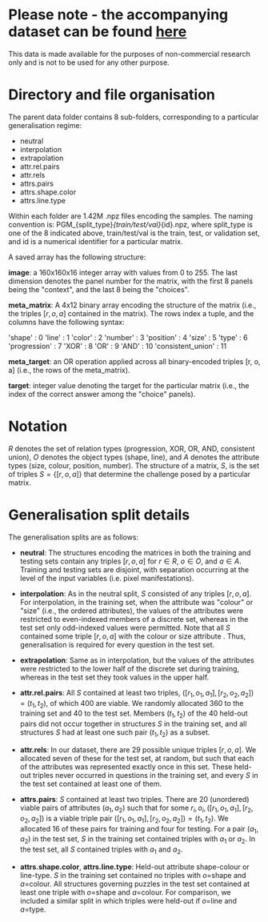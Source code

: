 # Please note - the accompanying dataset can be found [here](https://console.cloud.google.com/storage/browser/ravens-matrices) 

This data is made available for the purposes of non-commercial research only and is not to be used for any other purpose.

# Directory and file organisation
The parent data folder contains 8 sub-folders, corresponding to a particular generalisation regime:
- neutral
- interpolation
- extrapolation
- attr.rel.pairs
- attr.rels
- attrs.pairs
- attrs.shape.color
- attrs.line.type
  
Within each folder are 1.42M .npz files encoding the samples. The naming convention is: PGM_{split_type}_{train/test/val}_{id}.npz, where split_type is one of the 8 indicated above, train/test/val is the train, test, or validation set, and id is a numerical identifier for a particular matrix.

A saved array has the following structure:

**image**: a 160x160x16 integer array with values from 0 to 255. The last dimension denotes the panel number for the matrix, with the first 8 panels being the "context", and the last 8 being the "choices".

**meta_matrix**: A 4x12 binary array encoding the structure of the matrix (i.e., the triples $[r, o, a]$ contained in the matrix). The rows index a tuple, and the columns have the following syntax:

'shape' : 0
'line' : 1
'color' : 2
'number' : 3
'position' : 4
'size' : 5
'type' : 6
'progression' : 7
'XOR' : 8
'OR' : 9
'AND' : 10
'consistent_union' : 11

**meta_target**: an OR operation applied across all binary-encoded triples [r, o, a] (i.e., the rows of the meta_matrix).

**target**: integer value denoting the target for the particular matrix (i.e., the index of the correct answer among the "choice" panels).

# Notation 
$R$ denotes the set of relation types (progression, XOR, OR, AND, consistent union), $O$ denotes the object types (shape, line), and $A$ denotes the attribute types (size, colour, position, number). The structure of a matrix, $S$, is the set of triples $S=\{[r, o, a]\}$ that determine the challenge posed by a particular matrix. 

# Generalisation split details
The generalisation splits are as follows:

- **neutral**: The structures encoding the matrices in both the training and testing sets contain any triples $[r, o, a]$ for $r \in R$, $o \in O$, and $a \in A$. Training and testing sets are disjoint, with separation occurring at the level of the input variables (i.e. pixel manifestations).

- **interpolation**: As in the neutral split, $S$ consisted of any triples $[r, o, a]$. For interpolation, in the training set, when the attribute was "colour" or "size" (i.e., the ordered attributes), the values of the attributes were restricted to even-indexed members of a discrete set, whereas in the test set only odd-indexed values were permitted. Note that all $S$ contained some triple $[r, o, a]$ with the colour or size attribute . Thus, generalisation is required for every question in the test set.

- **extrapolation**: Same as in interpolation, but the values of the attributes were restricted to the lower half of the discrete set during training, whereas in the test set they took values in the upper half.

- **attr.rel.pairs**: All $S$ contained at least two triples, $([r_1,o_1,a_1],[r_2,o_2,a_2]) = (t_1, t_2)$, of which 400 are viable. We randomly allocated 360 to the training set and 40 to the test set. Members $(t_1, t_2)$ of the 40 held-out pairs did not occur together in structures $S$ in the training set, and all structures $S$ had at least one such pair $(t_1, t_2)$ as a subset.

- **attr.rels**: In our dataset, there are 29 possible unique triples $[r,o,a]$. We allocated seven of these for the test set, at random, but such that each of the attributes was represented exactly once in this set. These held-out triples never occurred in questions in the training set, and every $S$ in the test set contained at least one of them.

- **attrs.pairs**: $S$ contained at least two triples. There are 20 (unordered) viable pairs of attributes $(a_1, a_2)$ such that for some $r_i, o_i, ([r_1,o_1,a_1],[r_2,o_2,a_2])$ is a viable triple pair $([r_1,o_1,a_1],[r_2,o_2,a_2]) = (t_1, t_2)$. We allocated 16 of these pairs for training and four for testing. For a pair $(a_1, a_2)$ in the test set, $S$ in the training set contained triples with $a_1$ or $a_2$. In the test set, all $S$ contained triples with $a_1$ and $a_2$.

- **attrs.shape.color**, **attrs.line.type**: Held-out attribute shape-colour or line-type. $S$ in the training set contained no triples with $o$=shape and $a$=colour. All structures governing puzzles in the test set contained at least one triple with $o$=shape and $a$=colour. For comparison, we included a similar split in which triples were held-out if $o$=line and $a$=type.

